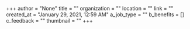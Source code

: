+++
author = "None"
title = ""
organization = ""
location = ""
link = ""
created_at = "January 29, 2021, 12:59 AM"
a_job_type = ""
b_benefits = []
c_feedback = ""
thumbnail = ""
+++
